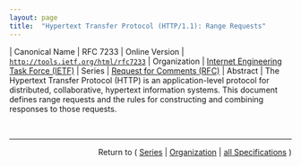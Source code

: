 ```yaml
---
layout: page
title:  "Hypertext Transfer Protocol (HTTP/1.1): Range Requests"
---
```


| Canonical Name | RFC 7233
| Online Version | [`http://tools.ietf.org/html/rfc7233`](http://tools.ietf.org/html/rfc7233)
| Organization | [Internet Engineering Task Force (IETF)](..)
| Series | [Request for Comments (RFC)](.)
| Abstract | The Hypertext Transfer Protocol (HTTP) is an application-level protocol for distributed, collaborative, hypertext information systems. This document defines range requests and the rules for constructing and combining responses to those requests.

<br/>
<hr/>

<p style="text-align: right">Return to ( <a href="./">Series</a> | <a href="../">Organization</a> | <a href="../../">all Specifications</a> )</p>